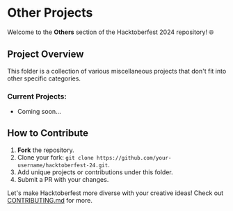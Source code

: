 # Other Projects

Welcome to the **Others** section of the Hacktoberfest 2024 repository! 🌐

## Project Overview

This folder is a collection of various miscellaneous projects that don't fit into other specific categories.

### Current Projects:
- Coming soon...

## How to Contribute

1. **Fork** the repository.
2. Clone your fork: `git clone https://github.com/your-username/hacktoberfest-24.git`.
3. Add unique projects or contributions under this folder.
4. Submit a PR with your changes.

Let's make Hacktoberfest more diverse with your creative ideas! Check out [CONTRIBUTING.md](../CONTRIBUTING.md) for more.
